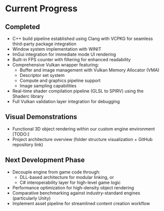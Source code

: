 # Current Progress

## Completed

- C++ build pipeline established using Clang with VCPKG for seamless third-party package integration
- Window system implementation with WINIT
- ImGui integration for immediate mode UI rendering
- Built-in FPS counter with filtering for enhanced readability
- Comprehensive Vulkan wrapper featuring:
  - Buffer and image management with Vulkan Memory Allocator (VMA)
  - Descriptor set system
  - Compute and graphics pipeline support
  - Image sampling capabilities
- Real-time shader compilation pipeline (GLSL to SPIRV) using the Shaderc library
- Full Vulkan validation layer integration for debugging

## Visual Demonstrations

- Functional 3D object rendering within our custom engine environment [TODO:]
- Project architecture overview (folder structure visualization + GitHub repository link)

## Next Development Phase

- Decouple engine from game code through:
  - DLL-based architecture for modular linking, or
  - C# interoperability layer for high-level game logic
- Performance optimization for high-density object rendering
- Comparative benchmarking against industry-standard engines (particularly Unity)
- Implement asset pipeline for streamlined content creation workflow
